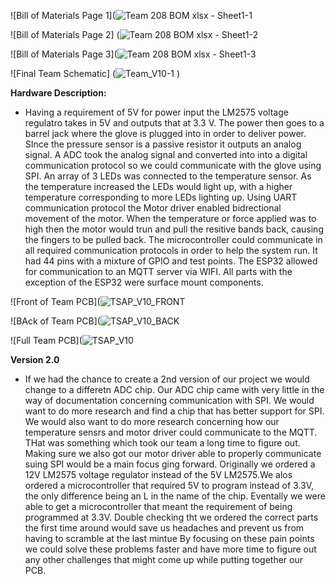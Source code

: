 ![Bill of Materials Page 1](![Team 208 BOM xlsx - Sheet1-1](https://user-images.githubusercontent.com/93965371/235584370-83d68871-24fd-43c6-bfcd-4d8cadc4a723.png)

![Bill of Materials Page 2] (![Team 208 BOM xlsx - Sheet1-2](https://user-images.githubusercontent.com/93965371/235584490-64481f6c-d4e1-4fa9-9736-7c677d43359b.png)

![Bill of Materials Page 3](![Team 208 BOM xlsx - Sheet1-3](https://user-images.githubusercontent.com/93965371/235584532-2e7f0bda-51b2-472a-a73c-ed9b5c4287fe.png)

![Final Team Schematic] (![Team_V10-1](https://user-images.githubusercontent.com/93965371/235608571-b3fe81eb-43c1-4a5c-95eb-5cb1411b4ad4.png)
)

**Hardware Description:**
* Having a requirement of 5V for power input the LM2575 voltage regulatro takes in 5V and outputs that at 3.3 V. The power then goes to a barrel jack where the glove is plugged into in order to deliver power. SInce the pressure sensor is a passive resistor it outputs an analog signal. A ADC took the analog signal and converted into into a digital communication protocol so we could communicate with the glove using SPI. An array of 3 LEDs was connected to the temperature sensor. As the temperature increased the LEDs would light up, with a higher temperature corresponding to more LEDs lighting up. Using UART communication protocol the Motor driver enabled bidrectional movement of the motor. When the temperature or force applied was to high then the motor would trun and pull the resitive bands back, causing the fingers to be pulled back. The microcontroller could communicate in all required communication protocols in order to help the system run.  It had 44 pins with a mixture of GPIO and test points. The ESP32 allowed for communication to an MQTT server via WIFI. All parts with the exception of the ESP32 were surface mount components. 

![Front of Team PCB](![TSAP_V10_FRONT](https://user-images.githubusercontent.com/93965371/235584936-033eb9b9-9dda-40e4-a097-e38e64e9803d.png)

![BAck of Team PCB](![TSAP_V10_BACK](https://user-images.githubusercontent.com/93965371/235585057-340d5f08-fe59-4ed1-bea1-9b4dc06f512c.png)

![Full Team PCB](![TSAP_V10](https://user-images.githubusercontent.com/93965371/235585417-8f05e2a2-1f07-4390-abd6-e963129dcafd.png)


**Version 2.0**

* If we had the chance to create a 2nd version of our project we would change to a differetn ADC chip. Our ADC chip came with very little in the way of documentation concerning communication with SPI. We would want to do more research and find a chip that has better support for SPI. We would also want to do more research concerning how our temperature sensrs and motor driver could communicate to the MQTT. THat was something which took our team a long time to figure out. Making sure we also got our motor driver able to properly communicate suing SPI would be a main focus ging forward. Originally we ordered a 12V LM2575 voltage regulator instead of the 5V LM2575.We alos ordered a microcontroller that required 5V to program instead of 3.3V, the only difference being an L in the name of the chip. Eventally we were able to get a microcontroller that meant the requirement of being programmed at 3.3V. Double checking tht we ordered the correct parts the first time around would save us headaches and prevent us from having to scramble at the last mintue  By focusing on these pain points we could solve these problems faster and have more time to figure out any other challenges that might come up while putting together our PCB. 


